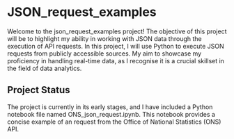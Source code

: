 # JSON_request_examples

Welcome to the json_request_examples project! The objective of this project will be to highlight my ability in working with JSON data through the execution of API requests. In this project, I will use Python to execute JSON requests from publicly accessible sources. My aim to showcase my proficiency in handling real-time data, as I recognise it is a crucial skillset in the field of data analytics.

## Project Status

The project is currently in its early stages, and I have included a Python notebook file named ONS_json_request.ipynb. This notebook provides a concise example of an request from the Office of National Statistics (ONS) API.
